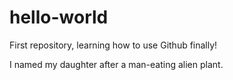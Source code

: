 # hello-world
First repository, learning how to use Github finally!

I named my daughter after a man-eating alien plant.
